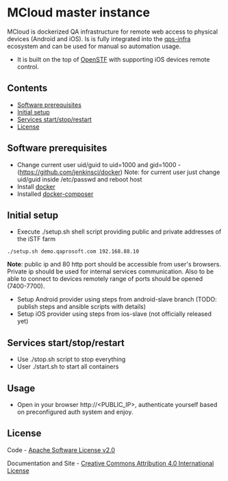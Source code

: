 MCloud master instance
==================

MCloud is dockerized QA infrastructure for remote web access to physical devices (Android and iOS). Is is fully integrated into the [qps-infra](http://www.qps-infra.io) ecosystem and can be used for manual so automation usage.

* It is built on the top of [OpenSTF](https://github.com/openstf) with supporting iOS devices remote control.

## Contents
* [Software prerequisites](#software-prerequisites)
* [Initial setup](#initial-setup)
* [Services start/stop/restart](#services-restart)
* [License](#license)

## Software prerequisites
* Change current user uid/guid to uid=1000 and gid=1000 - (https://github.com/jenkinsci/docker)
  Note: for current user just change uid/guid inside /etc/passwd and reboot host
* Install [docker](http://www.techrepublic.com/article/how-to-install-docker-on-ubuntu-16-04/)
* Installed [docker-composer](https://docs.docker.com/compose/install/#install-compose)

## Initial setup
* Execute ./setup.sh shell script providing public and private addresses of the iSTF farm
```
./setup.sh demo.qaprosoft.com 192.168.88.10
```
<B>Note</B>: public ip and 80 http port should be accessible from user's browsers. Private ip should be used for internal services communication. Also to be able to connect to devices remotely range of ports should be opened (7400-7700).
* Setup Android provider using steps from android-slave branch (TODO: publish steps and ansible scripts with details)
* Setup iOS provider using steps from ios-slave (not officially released yet)

## Services start/stop/restart
* Use ./stop.sh script to stop everything
* User ./start.sh to start all containers

## Usage
* Open in your browser http://<PUBLIC_IP>, authenticate yourself based on preconfigured auth system and enjoy.

## License
Code - [Apache Software License v2.0](http://www.apache.org/licenses/LICENSE-2.0)

Documentation and Site - [Creative Commons Attribution 4.0 International License](http://creativecommons.org/licenses/by/4.0/deed.en_US)
